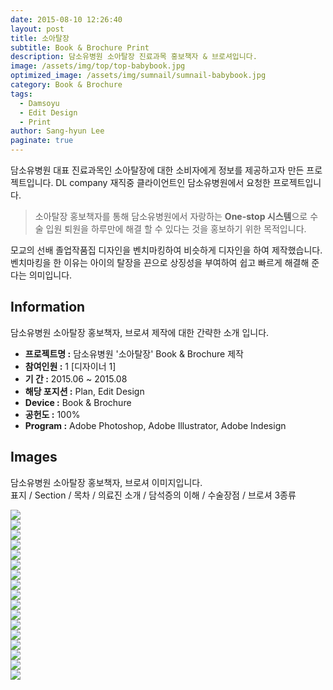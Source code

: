 ```yaml
---
date: 2015-08-10 12:26:40
layout: post
title: 소아탈장
subtitle: Book & Brochure Print
description: 담소유병원 소아탈장 진료과목 홍보책자 & 브로셔입니다.
image: /assets/img/top/top-babybook.jpg
optimized_image: /assets/img/sumnail/sumnail-babybook.jpg
category: Book & Brochure
tags:
  - Damsoyu
  - Edit Design
  - Print
author: Sang-hyun Lee
paginate: true
---
```



<link rel="stylesheet" href="/assets/css/slick.css">
<link rel="stylesheet" href="/assets/css/slick-theme.css">



담소유병원 대표 진료과목인 소아탈장에 대한 소비자에게 정보를 제공하고자 만든 프로젝트입니다.
DL company 재직중 클라이언트인 담소유병원에서 요청한 프로젝트입니다.


> 소아탈장 홍보책자를 통해 담소유병원에서 자랑하는 **One-stop 시스템**으로 수술 입원 퇴원을 하루만에 해결 할 수 있다는 것을 홍보하기 위한 목적입니다.


모교의 선배 졸업작품집 디자인을 벤치마킹하여 비슷하게 디자인을 하여 제작했습니다. 벤치마킹을 한 이유는 아이의 탈장을 끈으로 상징성을 부여하여 쉽고 빠르게 해결해 준다는 의미입니다.

<!--page-->

## Information

담소유병원 소아탈장 홍보책자, 브로셔 제작에 대한 간략한 소개 입니다.

- **프로젝트명 :** 담소유병원 '소아탈장' Book & Brochure 제작
- **참여인원 :** 1 [디자이너 1]
- **기 간 :** 2015.06 ~ 2015.08
- **해당 포지션 :** Plan, Edit Design
- **Device :** Book & Brochure
- **공헌도 :** 100%
- **Program :** Adobe Photoshop, Adobe Illustrator, Adobe Indesign


<!--page-->

## Images

담소유병원 소아탈장 홍보책자, 브로셔 이미지입니다.<br>
표지 / Section / 목차 / 의료진 소개 / 담석증의 이해 / 수술장점 / 브로셔 3종류

<section class="quotes">
  <div class="bubble">
    <img src="/assets/img/slide/kid-book01.jpg" />
  </div>
  <div class="bubble">
    <img src="/assets/img/slide/kid-book02.jpg" /> 
  </div>
  <div class="bubble">
    <img src="/assets/img/slide/kid-book03.jpg" /> 
  </div>
  <div class="bubble">
    <img src="/assets/img/slide/kid-book04.jpg" /> 
  </div>
  <div class="bubble">
    <img src="/assets/img/slide/kid-book05.jpg" /> 
  </div>
  <div class="bubble">
    <img src="/assets/img/slide/kid-book06.jpg" /> 
  </div>
  <div class="bubble">
    <img src="/assets/img/slide/kid-book07.jpg" /> 
  </div>
  <div class="bubble">
    <img src="/assets/img/slide/kid-book08.jpg" /> 
  </div>
  <div class="bubble">
    <img src="/assets/img/slide/kid-book09.jpg" /> 
  </div>
  <div class="bubble">
    <img src="/assets/img/slide/kid-book10.jpg" /> 
  </div>
  <div class="bubble">
    <img src="/assets/img/slide/kid-book11.jpg" /> 
  </div>
  <div class="bubble">
    <img src="/assets/img/slide/kid-book12.jpg" /> 
  </div>
  <div class="bubble">
    <img src="/assets/img/slide/kid-book13.jpg" /> 
  </div>
  <div class="bubble">
    <img src="/assets/img/slide/kid-book14.jpg" /> 
  </div>
  <div class="bubble">
    <img src="/assets/img/slide/kid-book15.jpg" /> 
  </div>
  <div class="bubble">
    <img src="/assets/img/slide/kid-book16.jpg" /> 
  </div>
  <div class="bubble">
    <img src="/assets/img/slide/kid-book17.jpg" /> 
  </div>
</section>


<p></p>
<p></p>

<!--page-->



<script type="text/javascript" src="https://cdnjs.cloudflare.com/ajax/libs/jquery/2.1.3/jquery.min.js"></script>
<script type="text/javascript" src="https://cdn.jsdelivr.net/jquery.slick/1.5.0/slick.min.js"></script>

<script>
	$('.quotes').slick({
  dots: true,
  infinite: true,
  autoplay: false,
  autoplaySpeed: 6000,
  speed: 800,
  slidesToShow: 1,
  adaptiveHeight: true
});
$( document ).ready(function() {
$('.no-fouc').removeClass('no-fouc');
});
</script>